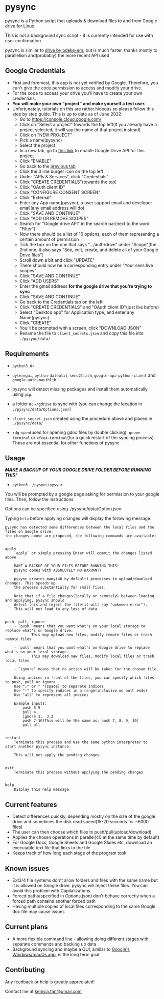 # pysync

pysync is a Python script that uploads & download files to and from Google drive for Linux.

This is not a background sync script - it is currently intended for use with user confirmation

pysync is similar to [drive by odeke-em](https://github.com/odeke-em/drive), but is much faster, thanks mostly to parallelism and(probably) the more recent API used

## Google Credentials

- First and foremost, this app is not yet verified by Google. Therefore, you can't give the code permission to access and modify your drive.
- For the code to access your drive you'll have to create your own credentials.
- **You will make your own "project" and make yourself a test user.**
- Unfortunately, tutorials on this are rather hideous so please follow this step by step guide. This is up to date as of June 2022
  - Go to <https://console.cloud.google.com/>
  - Click on "Select a project" towards the top left(If you already have a project selected, it will say the name of that project instead)
  - Click on "NEW PROJECT"
  - Pick a name(pysync)
  - Select the project
  - In a new tab, go to [this link](https://console.cloud.google.com/apis/library/drive.googleapis.com) to enable Google Drive API for this project
  - Click "ENABLE"
  - Go back to the [previous tab](https://console.cloud.google.com)
  - Click the 3 line burger icon on the top left
  - Under "APIs & Services", click "Credentials"
  - Click "CREATE CREDENTIALS"(towards the top)
  - Click "OAuth client ID"
  - Click "CONFIGURE CONSENT SCREEN"
  - Click "External"
  - Enter any App name(pysync), a user support email and developer email(any email address will do)
  - Click "SAVE AND CONTINUE"
  - Click "ADD OR REMOVE SCOPES"
  - Search for "Google drive API" in the search bar(next to the word "Filter")
  - Now there should be a list of 16 options, each of them representing a certain amount of permission
  - Tick the box on the one that says ".../auth/drive" under "Scope"(the 2nd one, it also says "See, edit, create, and delete all of your Google Drive files")
  - Scroll down a bit and click "UPDATE"
  - There should now be a corresponding entry under "Your sensitive scopes"
  - Click "SAVE AND CONTINUE"
  - Click "ADD USERS"
  - Enter the gmail address **for the google drive that you're trying to sync**
  - Click "SAVE AND CONTINUE"
  - Go back to the Credentials tab on the left
  - Click "CREATE CREDENTIALS" and "OAuth client ID"(just like before)
  - Select "Desktop app" for Application type, and enter any Name(pysync)
  - Click "CREATE"
  - You'll be prompted with a screen, click "DOWNLOAD JSON"
  - Rename the file to `client_secrets.json` and copy this file into `./pysync/data/`
  
## Requirements

- `python3.8+`

- `pytermgui`, `python-dateutil`, `send2trash`, `google-api-python-client` and `google-auth-oauthlib`

- pysync will detect missing packages and install them automatically using `pip`.
  
- a folder at `~/gdrive` to sync with (you can change the location in `./pysync/data/Options.json`)

- `client_secret.json` created using the procedure above and placed in `./pysync/data/`

- `xdg-open`(used for opening gdoc files by double clicking), `gnome-terminal` or `xfce4-terminal`(for a quick restart of the syncing process). These are not essential for other functions of pysync

## Usage

***MAKE A BACKUP OF YOUR GOOGLE DRIVE FOLDER BEFORE RUNNING THIS!***

- `python3 ./pysync/pysync`

You will be prompted by a google page asking for permission to your google files. Then, follow the instructions

Options can be specified using ./pysync/data/Option.json

Typing `help` before applying changes will display the following message:

    pysync has detected some differences between the local files and the files on Google drive.
    the changes above are proposed, the following commands are available:


    apply
        `apply` or simply pressing Enter will commit the changes listed above

        MAKE A BACKUP OF YOUR FILES BEFORE RUNNING THIS!
        pysync comes with ABSOLUTELY NO WARRANTY

        pysync creates many(40 by default) processes to upload/download changes. This speeds up
        the process substantially for small files.
        
        Note that if a file changes(locally or remotely) between loading and applying, pysync should
        detect this and reject the file(it will say "unknown error"). 
        This will not lead to any loss of data


    push, pull, ignore
        - `push` means that you want what's on your local storage to replace what's on Google drive.
                This may upload new files, modify remote files or trash remote files
                
        - `pull` means that you want what's on Google drive to replace what's on your local storage.
                This may download new files, modify local files or trash local files
                
        - `ignore` means that no action will be taken for the chosen file.

        Using indices in front of the files, you can specify which files to push, pull or ignore
        Use "," or " "(space) to separate indices
        Use "-" to specify indices in a range(inclusive on both ends)
        Use "all" to represent all indices

        Example inputs:
            push 6 5
            pull 4
            ignore 1,  3,2
            push 7-10(This will be the same as: push 7, 8, 9, 10)
            pull all


    restart
        Terminate this process and use the same python interpreter to start another pysync instance

        This will not apply the pending changes


    exit
        Terminate this process without applying the pending changes


    help
        Display this help message

## Current features

- Detect differences quickly, depending mostly on the size of the google drive and sometimes the disk read speed(15-20 seconds for ~6000 files)
- The user can then choose which files to push/pull(upload/download)
- Applies the chosen operations in parallel(40 at the same time by default)
- For Google Docs, Google Sheets and Google Slides etc, download an executable text file that links to the file
- Keeps track of how long each stage of the program took

## Known issues

- Ext3/4 file systems don't allow folders and files with the same name but it is allowed on Google drive. pysync will reject these files. You can avoid this problem with Capitalizations.
- Forced paths(specified in Options.json) don't behave correctly when a forced path contains another forced path
- Having multiple copies of local files corresponding to the same Google doc file may cause issues

## Current plans

- A more flexible command line - allowing doing different stages with separate commands and backing up data
- Background syncing and maybe a GUI, similar to [Google's Windows/macOs app](https://www.google.com/drive/download/), is the long term goal

## Contributing

Any feedback or help is greatly appreciated!

Contact me at kenivia.fan@gmail.com
